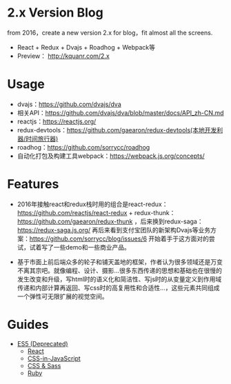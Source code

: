 # 2.x Version Blog
from 2016，create a new version 2.x for blog，fit almost all the screens.
- React + Redux + Dvajs + Roadhog + Webpack等
- Preview： http://kquanr.com/2.x

# Usage
* dvajs：https://github.com/dvajs/dva 
* 相关API：https://github.com/dvajs/dva/blob/master/docs/API_zh-CN.md
* reactjs：https://reactjs.org/
* redux-devtools：https://github.com/gaearon/redux-devtools(本地开发利器/时间旅行器)
* roadhog：https://github.com/sorrycc/roadhog
* 自动化打包及构建工具webpack：https://webpack.js.org/concepts/

# Features
* 2016年接触react和redux栈时用的组合是react-redux：https://github.com/reactjs/react-redux + redux-thunk：https://github.com/gaearon/redux-thunk ，后来换到redux-saga：https://redux-saga.js.org/ 再后来看到支付宝团队的新架构Dvajs等业务方案：https://github.com/sorrycc/blog/issues/6 开始着手于这方面对的尝试，试着写了一些demo和一些商业产品。

* 基于市面上前后端众多的轮子和铺天盖地的框架，作者认为很多领域还是万变不离其宗吧。就像编程、设计、摄影...很多东西传递的思想和基础也在很慢的发生改变和升级，写html时的语义化和简洁性、写js时的从变量定义到作用域传递和内部计算再返回、写css时的高复用性和合适性...，这些元素共同组成一个弹性可无限扩展的视觉空间。
# Guides
- [ES5 (Deprecated)](https://github.com/airbnb/javascript/tree/es5-deprecated/es5)
  - [React](https://github.com/airbnb/javascript/tree/master/react)
  - [CSS-in-JavaScript](https://github.com/airbnb/javascript/tree/master/css-in-javascript)
  - [CSS & Sass](https://github.com/airbnb/css)
  - [Ruby](https://github.com/airbnb/ruby)